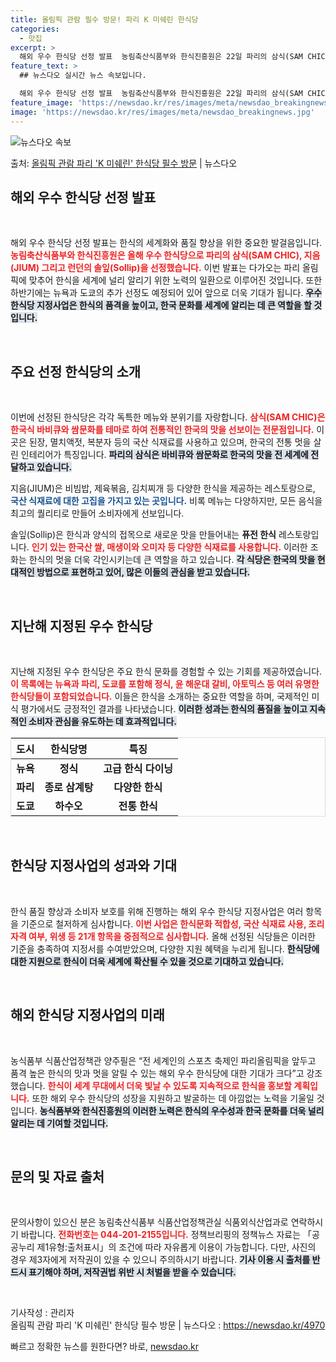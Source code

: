 ```yaml
---
title: 올림픽 관람 필수 방문! 파리 K 미쉐린 한식당
categories:
  - 맛집
excerpt: >
  해외 우수 한식당 선정 발표  농림축산식품부와 한식진흥원은 22일 파리의 삼식(SAM CHIC), 지음(JI…
feature_text: >
  ## 뉴스다오 실시간 뉴스 속보입니다.

  해외 우수 한식당 선정 발표  농림축산식품부와 한식진흥원은 22일 파리의 삼식(SAM CHIC), 지음(JI…
feature_image: 'https://newsdao.kr/res/images/meta/newsdao_breakingnews.jpg'
image: 'https://newsdao.kr/res/images/meta/newsdao_breakingnews.jpg'
---
```


![뉴스다오 속보](https://newsdao.kr/res/images/meta/newsdao_breakingnews.jpg)

<p>출처: <a href="https://newsdao.kr/4970" rel="dofollow">올림픽 관람 파리 'K 미쉐린' 한식당 필수 방문</a> | 뉴스다오</p>

<h2 data-ke-size="size26">해외 우수 한식당 선정 발표</h2>

<p data-ke-size="size16">&nbsp;</p>

해외 우수 한식당 선정 발표는 한식의 세계화와 품질 향상을 위한 중요한 발걸음입니다. <b><span style="color: #ee2323;">농림축산식품부와 한식진흥원은 올해 우수 한식당으로 파리의 삼식(SAM CHIC), 지음(JIUM) 그리고 런던의 솔잎(Sollip)을 선정했습니다.</span></b> 이번 발표는 다가오는 파리 올림픽에 맞추어 한식을 세계에 널리 알리기 위한 노력의 일환으로 이루어진 것입니다. 또한 하반기에는 뉴욕과 도쿄의 추가 선정도 예정되어 있어 앞으로 더욱 기대가 됩니다. <b><span style="background-color: #21538527;">우수 한식당 지정사업은 한식의 품격을 높이고, 한국 문화를 세계에 알리는 데 큰 역할을 할 것입니다.</span></b>

<p data-ke-size="size16">&nbsp;</p>

<h2 data-ke-size="size26">주요 선정 한식당의 소개</h2>

<p data-ke-size="size16">&nbsp;</p>

이번에 선정된 한식당은 각각 독특한 메뉴와 분위기를 자랑합니다. <b><span style="color: #ee2323;">삼식(SAM CHIC)은 한국식 바비큐와 쌈문화를 테마로 하여 전통적인 한국의 맛을 선보이는 전문점입니다.</span></b> 이곳은 된장, 멸치액젓, 복분자 등의 국산 식재료를 사용하고 있으며, 한국의 전통 멋을 살린 인테리어가 특징입니다. <b><span style="background-color: #21538527;">파리의 삼식은 바비큐와 쌈문화로 한국의 맛을 전 세계에 전달하고 있습니다.</span></b>

지음(JIUM)은 비빔밥, 제육볶음, 김치찌개 등 다양한 한식을 제공하는 레스토랑으로, <b><span style="color: #1a5490;">국산 식재료에 대한 고집을 가지고 있는 곳입니다.</span></b> 비록 메뉴는 다양하지만, 모든 음식을 최고의 퀄리티로 만들어 소비자에게 선보입니다.

솔잎(Sollip)은 한식과 양식의 접목으로 새로운 맛을 만들어내는 **퓨전 한식** 레스토랑입니다. <b><span style="color: #ee2323;">인기 있는 한국산 쌀, 매생이와 오미자 등 다양한 식재료를 사용합니다.</span></b> 이러한 조화는 한식의 멋을 더욱 각인시키는데 큰 역할을 하고 있습니다. <b><span style="background-color: #21538527;">각 식당은 한국의 맛을 현대적인 방법으로 표현하고 있어, 많은 이들의 관심을 받고 있습니다.</span></b>

<p data-ke-size="size16">&nbsp;</p>

<h2 data-ke-size="size26">지난해 지정된 우수 한식당</h2>

<p data-ke-size="size16">&nbsp;</p>

지난해 지정된 우수 한식당은 주요 한식 문화를 경험할 수 있는 기회를 제공하였습니다. <b><span style="color: #ee2323;">이 목록에는 뉴욕과 파리, 도쿄를 포함해 정식, 윤 해운대 갈비, 아토믹스 등 여러 유명한 한식당들이 포함되었습니다.</span></b> 이들은 한식을 소개하는 중요한 역할을 하며, 국제적인 미식 평가에서도 긍정적인 결과를 나타냈습니다. <b><span style="background-color: #21538527;">이러한 성과는 한식의 품질을 높이고 지속적인 소비자 관심을 유도하는 데 효과적입니다.</span></b>

<table style="width: 100%; border: 1px solid #ddd;">
  <thead>
    <tr>
      <th style="text-align: center; height: 30px;"><b>도시</b></th>
      <th style="text-align: center; height: 30px;"><b>한식당명</b></th>
      <th style="text-align: center; height: 30px;"><b>특징</b></th>
    </tr>
  </thead>
  <tbody>
    <tr>
      <td style="text-align: center; height: 17px;"><b>뉴욕</b></td>
      <td style="text-align: center; height: 17px;"><b>정식</b></td>
      <td style="text-align: center; height: 17px;"><b>고급 한식 다이닝</b></td>
    </tr>
    <tr>
      <td style="text-align: center; height: 17px;"><b>파리</b></td>
      <td style="text-align: center; height: 17px;"><b>종로 삼계탕</b></td>
      <td style="text-align: center; height: 17px;"><b>다양한 한식</b></td>
    </tr>
    <tr>
      <td style="text-align: center; height: 17px;"><b>도쿄</b></td>
      <td style="text-align: center; height: 17px;"><b>하수오</b></td>
      <td style="text-align: center; height: 17px;"><b>전통 한식</b></td>
    </tr>
  </tbody>
</table>

<p data-ke-size="size16">&nbsp;</p>

<h2 data-ke-size="size26">한식당 지정사업의 성과와 기대</h2>

<p data-ke-size="size16">&nbsp;</p>

한식 품질 향상과 소비자 보호를 위해 진행하는 해외 우수 한식당 지정사업은 여러 항목을 기준으로 철저하게 심사합니다. <b><span style="color: #ee2323;">이번 사업은 한식문화 적합성, 국산 식재료 사용, 조리 자격 여부, 위생 등 21개 항목을 중점적으로 심사합니다.</span></b> 올해 선정된 식당들은 이러한 기준을 충족하여 지정서를 수여받았으며, 다양한 지원 혜택을 누리게 됩니다. <b><span style="background-color: #21538527;">한식당에 대한 지원으로 한식이 더욱 세계에 확산될 수 있을 것으로 기대하고 있습니다.</span></b>

<p data-ke-size="size16">&nbsp;</p>

<h2 data-ke-size="size26">해외 한식당 지정사업의 미래</h2>

<p data-ke-size="size16">&nbsp;</p>

농식품부 식품산업정책관 양주필은 “전 세계인의 스포츠 축제인 파리올림픽을 앞두고 품격 높은 한식의 맛과 멋을 알릴 수 있는 해외 우수 한식당에 대한 기대가 크다”고 강조했습니다. <b><span style="color: #ee2323;">한식이 세계 무대에서 더욱 빛날 수 있도록 지속적으로 한식을 홍보할 계획입니다.</span></b> 또한 해외 우수 한식당의 성장을 지원하고 발굴하는 데 아낌없는 노력을 기울일 것입니다. <b><span style="background-color: #21538527;">농식품부와 한식진흥원의 이러한 노력은 한식의 우수성과 한국 문화를 더욱 널리 알리는 데 기여할 것입니다.</span></b>

<p data-ke-size="size16">&nbsp;</p>

<h2 data-ke-size="size26">문의 및 자료 출처</h2>

<p data-ke-size="size16">&nbsp;</p>

문의사항이 있으신 분은 농림축산식품부 식품산업정책관실 식품외식산업과로 연락하시기 바랍니다. <b><span style="color: #ee2323;">전화번호는 044-201-2155입니다.</span></b> 정책브리핑의 정책뉴스 자료는 「공공누리 제1유형:출처표시」의 조건에 따라 자유롭게 이용이 가능합니다. 다만, 사진의 경우 제3자에게 저작권이 있을 수 있으니 주의하시기 바랍니다. <b><span style="background-color: #21538527;">기사 이용 시 출처를 반드시 표기해야 하며, 저작권법 위반 시 처벌을 받을 수 있습니다.</span></b>

<p data-ke-size="size16">&nbsp;</p>

<article>기사작성 : 관리자</article>
<article>올림픽 관람 파리 'K 미쉐린' 한식당 필수 방문 | 뉴스다오  : <a href="https://newsdao.kr/4970">https://newsdao.kr/4970</a></article> 

빠르고 정확한 뉴스를 원한다면? 바로, <a href="https://newsdao.kr" rel="dofollow">newsdao.kr</a>



